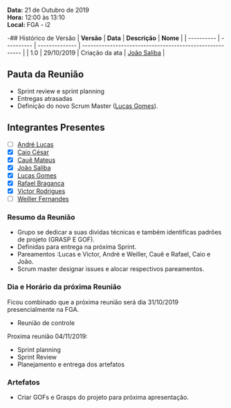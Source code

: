 **Data:** 21 de Outubro de 2019<br>
**Hora:** 12:00 às 13:10<br>
**Local:** FGA - i2 <br>

-## Histórico de Versão
| **Versão** | **Data**   | **Descrição**  | **Nome**                                                 |
| ---------- | ---------- | -------------- | -------------------------------------------------------- |
|    1.0     | 29/10/2019 | Criação da ata | [João Saliba](https://github.com/joaosaliba) |

## Pauta da Reunião
- Sprint review e sprint planning
- Entregas atrasadas
- Definição do novo Scrum Master ([Lucas Gomes](https://github.com/LGomees)).

## Integrantes Presentes
- [ ] [André Lucas](https://github.com/andrelucasf)<br>
- [x] [Caio César](https://github.com/Caiocbeleza)<br>
- [x] [Cauê Mateus](https://github.com/caue96)<br>
- [x] [João Saliba](https://github.com/joaosaliba)<br>
- [x] [Lucas Gomes](https://github.com/LGomees)<br>
- [x] [Rafael Bragança](https://github.com/rafaelbrg)<br>
- [x] [Victor Rodrigues](https://github.com/VictorRodriguesS0)<br>
- [ ] [Weiller Fernandes](https://github.com/WeillerFernandes)<br>

### **Resumo da Reunião**

- Grupo se dedicar a suas dividas técnicas e também identificas padrões de projeto (GRASP E GOF).
- Definidas para entrega na próxima Sprint.
- Pareamentos :Lucas e Victor, André e Weiller, Cauê e Rafael, Caio e João.
- Scrum master designar issues e alocar respectivos pareamentos.

### **Dia e Horário da próxima Reunião**

Ficou combinado que a próxima reunião será dia 31/10/2019 presencialmente na FGA.
- Reunião de controle

Proxima reunião 04/11/2019:

- Sprint planning
- Sprint Review
- Planejamento e entrega dos artefatos

### **Artefatos**

- Criar GOFs  e Grasps do projeto para próxima apresentação.
